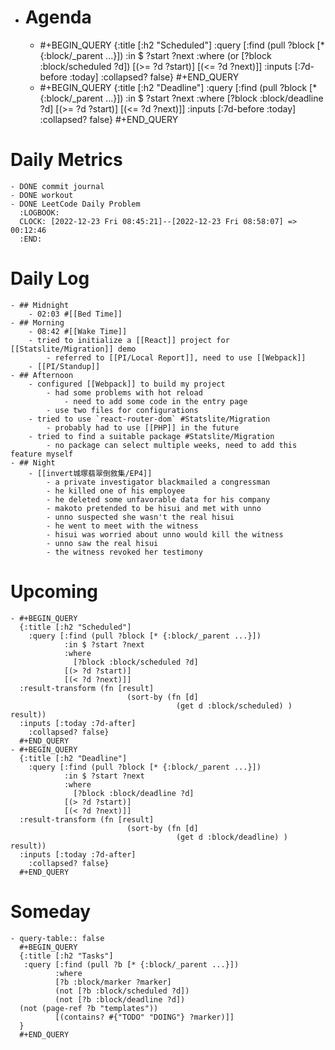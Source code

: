 - # Agenda
	- #+BEGIN_QUERY
	  {:title [:h2 "Scheduled"]
	    :query [:find (pull ?block [* {:block/_parent ...}])
	            :in $ ?start ?next
	            :where
	            (or
	              [?block :block/scheduled ?d])
	            [(>= ?d ?start)]
	            [(<= ?d ?next)]]
	  :inputs [:7d-before :today]
	    :collapsed? false}
	  #+END_QUERY
	- #+BEGIN_QUERY
	  {:title [:h2 "Deadline"]
	    :query [:find (pull ?block [* {:block/_parent ...}])
	            :in $ ?start ?next
	            :where
	              [?block :block/deadline ?d]
	            [(>= ?d ?start)]
	            [(<= ?d ?next)]]
	    :inputs [:7d-before :today]
	    :collapsed? false}
	  #+END_QUERY
# Daily Metrics
	- DONE commit journal
	- DONE workout
	- DONE LeetCode Daily Problem
	  :LOGBOOK:
	  CLOCK: [2022-12-23 Fri 08:45:21]--[2022-12-23 Fri 08:58:07] =>  00:12:46
	  :END:
# Daily Log
	- ## Midnight
		- 02:03 #[[Bed Time]]
	- ## Morning
		- 08:42 #[[Wake Time]]
		- tried to initialize a [[React]] project for [[Statslite/Migration]] demo
			- referred to [[PI/Local Report]], need to use [[Webpack]]
		- [[PI/Standup]]
	- ## Afternoon
		- configured [[Webpack]] to build my project
			- had some problems with hot reload
				- need to add some code in the entry page
			- use two files for configurations
		- tried to use `react-router-dom` #Statslite/Migration
			- probably had to use [[PHP]] in the future
		- tried to find a suitable package #Statslite/Migration
			- no package can select multiple weeks, need to add this feature myself
	- ## Night
		- [[invert城塚翡翠倒敘集/EP4]]
			- a private investigator blackmailed a congressman
			- he killed one of his employee
			- he deleted some unfavorable data for his company
			- makoto pretended to be hisui and met with unno
			- unno suspected she wasn't the real hisui
			- he went to meet with the witness
			- hisui was worried about unno would kill the witness
			- unno saw the real hisui
			- the witness revoked her testimony
# Upcoming
	- #+BEGIN_QUERY
	  {:title [:h2 "Scheduled"]
	    :query [:find (pull ?block [* {:block/_parent ...}])
	            :in $ ?start ?next
	            :where
	              [?block :block/scheduled ?d]
	            [(> ?d ?start)]
	            [(< ?d ?next)]]
	  :result-transform (fn [result]
	                          (sort-by (fn [d]
	                                     (get d :block/scheduled) ) result))    
	  :inputs [:today :7d-after]
	    :collapsed? false}
	  #+END_QUERY
	- #+BEGIN_QUERY
	  {:title [:h2 "Deadline"]
	    :query [:find (pull ?block [* {:block/_parent ...}])
	            :in $ ?start ?next
	            :where
	              [?block :block/deadline ?d]
	            [(> ?d ?start)]
	            [(< ?d ?next)]]
	  :result-transform (fn [result]
	                          (sort-by (fn [d]
	                                     (get d :block/deadline) ) result))    
	  :inputs [:today :7d-after]
	    :collapsed? false}
	  #+END_QUERY
# Someday
	- query-table:: false
	  #+BEGIN_QUERY
	  {:title [:h2 "Tasks"]
	   :query [:find (pull ?b [* {:block/_parent ...}])
	          :where
	          [?b :block/marker ?marker]
	          (not [?b :block/scheduled ?d])
	          (not [?b :block/deadline ?d])
	  (not (page-ref ?b "templates"))
	          [(contains? #{"TODO" "DOING"} ?marker)]]
	  }
	  #+END_QUERY
